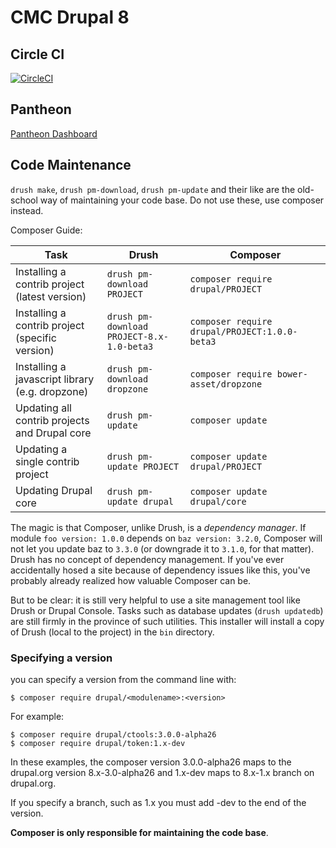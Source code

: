 # CMC Drupal 8

## Circle CI
[![CircleCI](https://circleci.com/gh/Firstturnmedia/cmc.svg?style=svg)](https://circleci.com/gh/Firstturnmedia/cmc)

## Pantheon
[Pantheon Dashboard](https://dashboard.pantheon.io/sites/433e8db8-16c3-441e-bc3b-e533ede92147)

## Code Maintenance
```drush make```, ```drush pm-download```, ```drush pm-update``` and their like are the old-school way of maintaining your code base. Do not use these, use composer instead.

Composer Guide:

| Task                                            | Drush                                         | Composer                                          |
|-------------------------------------------------|-----------------------------------------------|---------------------------------------------------|
| Installing a contrib project (latest version)   | ```drush pm-download PROJECT```               | ```composer require drupal/PROJECT```             |
| Installing a contrib project (specific version) | ```drush pm-download PROJECT-8.x-1.0-beta3``` | ```composer require drupal/PROJECT:1.0.0-beta3``` |
| Installing a javascript library (e.g. dropzone) | ```drush pm-download dropzone```              | ```composer require bower-asset/dropzone```       |
| Updating all contrib projects and Drupal core   | ```drush pm-update```                         | ```composer update```                             |
| Updating a single contrib project               | ```drush pm-update PROJECT```                 | ```composer update drupal/PROJECT```              |
| Updating Drupal core                            | ```drush pm-update drupal```                  | ```composer update drupal/core```                 |

The magic is that Composer, unlike Drush, is a *dependency manager*. If module ```foo version: 1.0.0``` depends on ```baz version: 3.2.0```, Composer will not let you update baz to ```3.3.0``` (or downgrade it to ```3.1.0```, for that matter). Drush has no concept of dependency management. If you've ever accidentally hosed a site because of dependency issues like this, you've probably already realized how valuable Composer can be.

But to be clear: it is still very helpful to use a site management tool like Drush or Drupal Console. Tasks such as database updates (```drush updatedb```) are still firmly in the province of such utilities. This installer will install a copy of Drush (local to the project) in the ```bin``` directory.

### Specifying a version
you can specify a version from the command line with:

    $ composer require drupal/<modulename>:<version>

For example:

    $ composer require drupal/ctools:3.0.0-alpha26
    $ composer require drupal/token:1.x-dev

In these examples, the composer version 3.0.0-alpha26 maps to the drupal.org version 8.x-3.0-alpha26 and 1.x-dev maps to 8.x-1.x branch on drupal.org.

If you specify a branch, such as 1.x you must add -dev to the end of the version.

**Composer is only responsible for maintaining the code base**.
